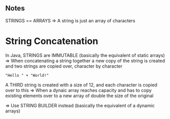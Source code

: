 ## Notes

STRINGS == ARRAYS
=> A string is just an array of characters

# String Concatenation

In Java, STRINGS are IMMUTABLE (basically the equivalent of static arrays)
=> When concatenating a string together a new copy of the string is created and two strings are copied over, character by character

```
"Hello " + "World!"
```

A THIRD string is created with a size of 12, and each character is copied over to this
=> When a dynaic array reaches capacity and has to copy existing elements over to a new array of double the size of the original

=> Use STRING BUILDER instead (basically the equivalent of a dynamic arrays)
